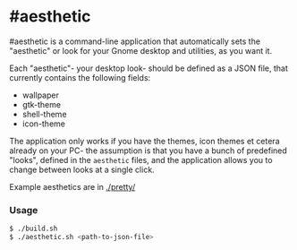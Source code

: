 # \#aesthetic

\#aesthetic is a command-line application that automatically sets the "aesthetic" or look for your Gnome desktop and utilities, as you want it.

Each "aesthetic"- your desktop look- should be defined as a JSON file, that currently contains the following fields:

* wallpaper 
* gtk-theme
* shell-theme
* icon-theme 

The application only works if you have the themes, icon themes et cetera already on your PC- the assumption is that you have a bunch of predefined "looks", defined in the `aesthetic` files, and the application allows you to change between looks at a single click.

Example aesthetics are in [./pretty/](./pretty)

### Usage

```bash
$ ./build.sh
$ ./aesthetic.sh <path-to-json-file>
```

